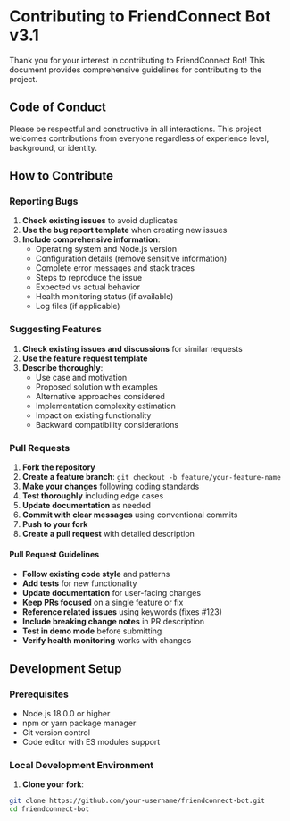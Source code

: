 # Contributing to FriendConnect Bot v3.1

Thank you for your interest in contributing to FriendConnect Bot! This document provides comprehensive guidelines for contributing to the project.

## Code of Conduct

Please be respectful and constructive in all interactions. This project welcomes contributions from everyone regardless of experience level, background, or identity.

## How to Contribute

### Reporting Bugs

1. **Check existing issues** to avoid duplicates
2. **Use the bug report template** when creating new issues
3. **Include comprehensive information**:
   - Operating system and Node.js version
   - Configuration details (remove sensitive information)
   - Complete error messages and stack traces
   - Steps to reproduce the issue
   - Expected vs actual behavior
   - Health monitoring status (if available)
   - Log files (if applicable)

### Suggesting Features

1. **Check existing issues and discussions** for similar requests
2. **Use the feature request template**
3. **Describe thoroughly**:
   - Use case and motivation
   - Proposed solution with examples
   - Alternative approaches considered
   - Implementation complexity estimation
   - Impact on existing functionality
   - Backward compatibility considerations

### Pull Requests

1. **Fork the repository**
2. **Create a feature branch**: `git checkout -b feature/your-feature-name`
3. **Make your changes** following coding standards
4. **Test thoroughly** including edge cases
5. **Update documentation** as needed
6. **Commit with clear messages** using conventional commits
7. **Push to your fork**
8. **Create a pull request** with detailed description

#### Pull Request Guidelines

- **Follow existing code style** and patterns
- **Add tests** for new functionality
- **Update documentation** for user-facing changes
- **Keep PRs focused** on a single feature or fix
- **Reference related issues** using keywords (fixes #123)
- **Include breaking change notes** in PR description
- **Test in demo mode** before submitting
- **Verify health monitoring** works with changes

## Development Setup

### Prerequisites

- Node.js 18.0.0 or higher
- npm or yarn package manager
- Git version control
- Code editor with ES modules support

### Local Development Environment

1. **Clone your fork**:
```bash
git clone https://github.com/your-username/friendconnect-bot.git
cd friendconnect-bot
